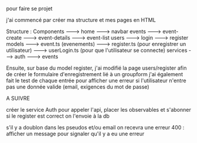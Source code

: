 pour faire se projet

j'ai commencé par créer ma structure et mes pages en HTML

Structure : Components
                ---> home
                ---> navbar
            events
                ---> event-create
                ---> event-details
                ---> event-list
            users
                ---> login
                ---> register
            models
                ---> event.ts (evenements)
                ---> register.ts (pour enregistrer un utilisateur)
                ---> userLogin.ts (pour que l'utilisateur se connecte)
            services
                ---> auth
                ---> events

Ensuite, sur base du model register, j'ai modifié la page users/register afin de créer le formulaire d'enregistrement
lié à un groupform
j'ai également fait le test de chaque entrée pour afficher une erreur si l'utilisateur n'entre pas une donnée valide (email, exigences du mot de passe)

A SUIVRE

créer le service Auth pour appeler l'api, placer les observables et s'abonner
si le register est correct on l'envoie à la db

s'il y a doublon dans les pseudos et/ou email on recevra une erreur 400 : afficher un message pour signaler qu'il y a eu une erreur


            
